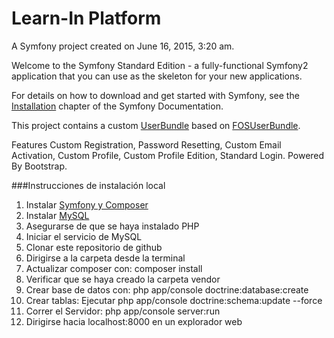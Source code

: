 Learn-In Platform
==================

A Symfony project created on June 16, 2015, 3:20 am.

Welcome to the Symfony Standard Edition - a fully-functional Symfony2
application that you can use as the skeleton for your new applications.

For details on how to download and get started with Symfony, see the
[Installation][1] chapter of the Symfony Documentation.

This project contains a custom [UserBundle][2] based on [FOSUserBundle][3].

Features Custom Registration, Password Resetting, Custom Email Activation,
Custom Profile, Custom Profile Edition, Standard Login. Powered By
Bootstrap.

###Instrucciones de instalación local

1. Instalar [Symfony y Composer][4]
2. Instalar [MySQL][5]
3. Asegurarse de que se haya instalado PHP
4. Iniciar el servicio de MySQL
5. Clonar este repositorio de github
6. Dirigirse a la carpeta desde la terminal
7. Actualizar composer con: composer install
8. Verificar que se haya creado la carpeta vendor
9. Crear base de datos con: php app/console doctrine:database:create
10. Crear tablas: Ejecutar php app/console doctrine:schema:update --force
11. Correr el Servidor: php app/console server:run
12. Dirigirse hacia localhost:8000 en un explorador web
 

[1]:  http://symfony.com/doc/2.6/book/installation.html
[2]:  https://github.com/fcpauldiaz/plataforma_virtual/tree/master/src/UserBundle
[3]:  https://github.com/FriendsOfSymfony/FOSUserBundle
[4]:http://symfony.com/doc/current/book/installation.html
[5]: https://dev.mysql.com/downloads/installer/
